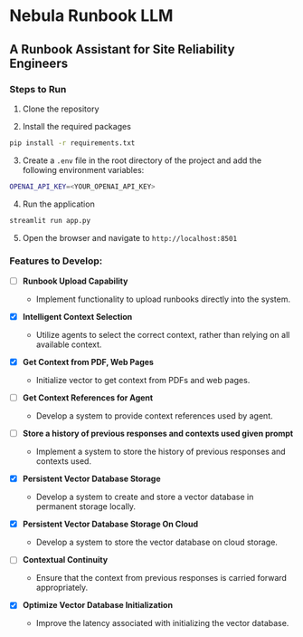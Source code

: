 # Nebula Runbook LLM

## A Runbook Assistant for Site Reliability Engineers

### Steps to Run

1. Clone the repository

2. Install the required packages

```bash
pip install -r requirements.txt
```

3. Create a `.env` file in the root directory of the project and add the following environment variables:

```bash
OPENAI_API_KEY=<YOUR_OPENAI_API_KEY>
```

4. Run the application

```bash
streamlit run app.py
```

5. Open the browser and navigate to `http://localhost:8501`

### Features to Develop:

- [ ] **Runbook Upload Capability**

  - Implement functionality to upload runbooks directly into the system.

- [x] **Intelligent Context Selection**

  - Utilize agents to select the correct context, rather than relying on all available context.

- [x] **Get Context from PDF, Web Pages**

  - Initialize vector to get context from PDFs and web pages.

- [ ] **Get Context References for Agent**

  - Develop a system to provide context references used by agent.

- [ ] **Store a history of previous responses and contexts used given prompt**

  - Implement a system to store the history of previous responses and contexts used.

- [x] **Persistent Vector Database Storage**

  - Develop a system to create and store a vector database in permanent storage locally.

- [x] **Persistent Vector Database Storage On Cloud**

  - Develop a system to store the vector database on cloud storage.

- [ ] **Contextual Continuity**

  - Ensure that the context from previous responses is carried forward appropriately.

- [x] **Optimize Vector Database Initialization**
  - Improve the latency associated with initializing the vector database.
